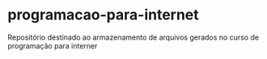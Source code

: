 # programacao-para-internet
Repositório destinado ao armazenamento de arquivos gerados no curso de programação para interner
